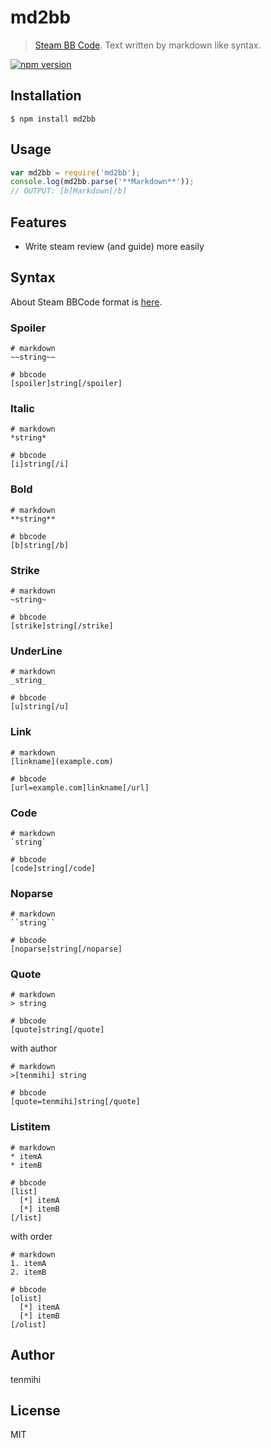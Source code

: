 # md2bb

> [Steam BB Code](http://steamcommunity.com/comment/WorkshopItem/formattinghelp). Text written by markdown like syntax.

[![npm version](https://badge.fury.io/js/md2bb.svg)](https://badge.fury.io/js/md2bb)

## Installation

```console
$ npm install md2bb
```

## Usage

```js
var md2bb = require('md2bb');
console.log(md2bb.parse('**Markdown**'));
// OUTPUT: [b]Markdown[/b]
```

## Features

- Write steam review (and guide) more easily

## Syntax

About Steam BBCode format is [here](http://steamcommunity.com/comment/WorkshopItem/formattinghelp).

### Spoiler

```
# markdown
~~string~~

# bbcode
[spoiler]string[/spoiler]
```

### Italic

```
# markdown
*string*

# bbcode
[i]string[/i]
```

### Bold

```
# markdown
**string**

# bbcode
[b]string[/b]
```

### Strike

```
# markdown
~string~

# bbcode
[strike]string[/strike]
```

### UnderLine

```
# markdown
_string_

# bbcode
[u]string[/u]
```

### Link

```
# markdown
[linkname](example.com)

# bbcode
[url=example.com]linkname[/url]
```

### Code

```
# markdown
`string`

# bbcode
[code]string[/code]
```

### Noparse

```
# markdown
``string``

# bbcode
[noparse]string[/noparse]
```

### Quote

```
# markdown
> string

# bbcode
[quote]string[/quote]
```

with author

```
# markdown
>[tenmihi] string

# bbcode
[quote=tenmihi]string[/quote]
```

### Listitem

```
# markdown
* itemA
* itemB

# bbcode
[list]
  [*] itemA
  [*] itemB
[/list]
```

with order

```
# markdown
1. itemA
2. itemB

# bbcode
[olist]
  [*] itemA
  [*] itemB
[/olist]
```

## Author

tenmihi

## License

MIT
